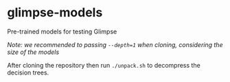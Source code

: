 # glimpse-models
Pre-trained models for testing Glimpse

*Note: we recommended to passing `--depth=1` when cloning, considering the size of the models*

After cloning the repository then run `./unpack.sh` to decompress the decision trees.
